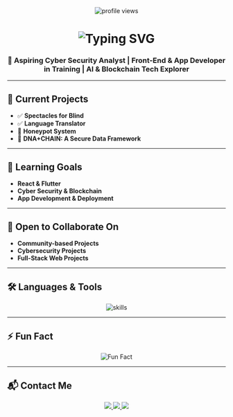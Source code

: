 <!-- README.md -->

<div align="center">

  <img src="https://komarev.com/ghpvc/?username=pthavamani&label=Profile%20views&color=blueviolet&style=flat" alt="profile views"/>

  <h1>
    <img src="https://readme-typing-svg.herokuapp.com?font=Fira+Code&size=30&pause=1000&color=36BCF7&width=450&lines=Hi+%F0%9F%91%8B%2C+I'm+P+Thavamani" alt="Typing SVG" />
  </h1>

  ### **🚀 Aspiring Cyber Security Analyst | Front-End & App Developer in Training | AI & Blockchain Tech Explorer**

</div>

---

## 🚀 <strong>Current Projects</strong>

- ✅ **Spectacles for Blind**  
- ✅ **Language Translator**  
- 🔨 **Honeypot System**  
- 🔨 **DNA+CHAIN: A Secure Data Framework**

---

## 🎯 <strong>Learning Goals</strong>

- **React & Flutter**  
- **Cyber Security & Blockchain**  
- **App Development & Deployment**

---

## 🤝 <strong>Open to Collaborate On</strong>

- **Community-based Projects**  
- **Cybersecurity Projects**  
- **Full-Stack Web Projects**

---

## 🛠️ <strong>Languages & Tools</strong>

<div align="center">
  <img src="https://skillicons.dev/icons?i=html,css,js,java,python,c,react,flutter,mongodb,mysql,git,linux,figma,arduino,matlab&theme=dark" alt="skills" />
</div>

---

## ⚡ <strong>Fun Fact</strong>

<div align="center">
  <img src="https://readme-typing-svg.herokuapp.com?font=Fira+Code&size=18&pause=1000&color=00F596&center=true&multiline=true&width=800&lines=I+don%E2%80%99t+care+about+anything+while+I+work.;I+even+skip+food+when+I%E2%80%99m+focused." alt="Fun Fact" />
</div>

---

## 📬 <strong>Contact Me</strong>

<div align="center">

  <a href="mailto:thavamani.thavamani123@gmail.com">
    <img src="https://img.shields.io/badge/Email-thavamani.thavamani123%40gmail.com-blue?style=for-the-badge&logo=gmail"/>
  </a>

  <a href="https://linkedin.com/in/pthavamani" target="_blank">
    <img src="https://img.shields.io/badge/LinkedIn-Connect-blue?style=for-the-badge&logo=linkedin"/>
  </a>

  <a href="https://instagram.com/_.thavamani._" target="_blank">
    <img src="https://img.shields.io/badge/Instagram-Follow-%23E1306C?style=for-the-badge&logo=instagram&logoColor=white"/>
  </a>

</div>
